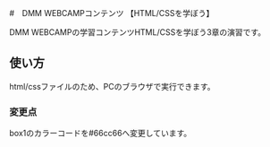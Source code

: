 #　DMM WEBCAMPコンテンツ  【HTML/CSSを学ぼう】

DMM WEBCAMPの学習コンテンツHTML/CSSを学ぼう3章の演習です。

## 使い方

html/cssファイルのため、PCのブラウザで実行できます。

### 変更点

box1のカラーコードを#66cc66へ変更しています。